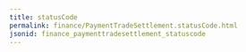 ```yaml
---
title: statusCode
permalink: finance/PaymentTradeSettlement.statusCode.html
jsonid: finance_paymenttradesettlement_statuscode
---
```

